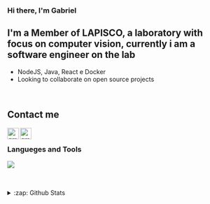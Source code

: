 ### Hi there, I'm Gabriel

## I'm a Member of LAPISCO, a laboratory with focus on computer vision, currently i am a software engineer on the lab
- NodeJS, Java, React e Docker
- Looking to collaborate on open source projects

<br/>

## Contact me
[<img align="left" alt="gmail" width="26px" src="https://cdn.jsdelivr.net/npm/simple-icons@v3/icons/gmail.svg" />][gmail]
[<img align="left" alt="gmail" width="26px" src="https://cdn.jsdelivr.net/npm/simple-icons@v3/icons/linkedin.svg" />][linkedin]

<br/>

### Langueges and Tools

<p align="left">
  <a href="https://skillicons.dev">
    <img src="https://skillicons.dev/icons?i=git,docker,nodejs,react,graphql,postgres,spring" />
  </a>
</p>

<br/>
<br/>

<details>
  <summary>:zap: Github Stats</summary>
  <img align="left" alt="brielsilva's Github stats" src="https://github-readme-stats.vercel.app//api?username=brielsilva&show_icons=true&hide_border=true&count_private=true" />
  
 </details>




[gmail]: gabrielcostasilva100@gmail.com
[linkedin]: https://www.linkedin.com/in/gabriel-costa-29ab71190/
